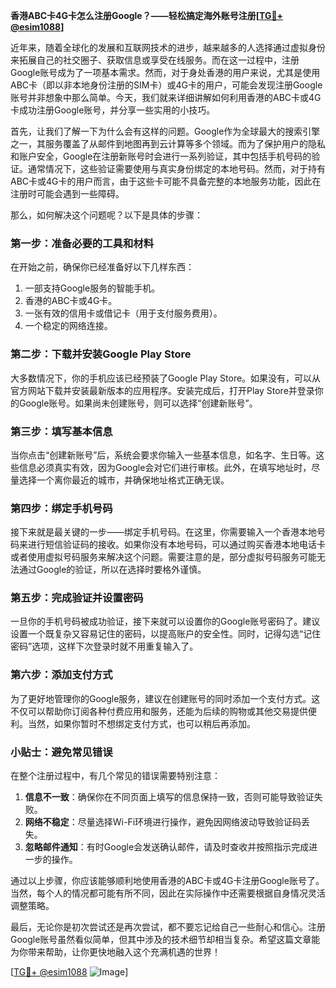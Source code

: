 **香港ABC卡4G卡怎么注册Google？——轻松搞定海外账号注册[[TG💪+ @esim1088](https://t.me/s/esim1088)]**

近年来，随着全球化的发展和互联网技术的进步，越来越多的人选择通过虚拟身份来拓展自己的社交圈子、获取信息或享受在线服务。而在这一过程中，注册Google账号成为了一项基本需求。然而，对于身处香港的用户来说，尤其是使用ABC卡（即以非本地身份注册的SIM卡）或4G卡的用户，可能会发现注册Google账号并非想象中那么简单。今天，我们就来详细讲解如何利用香港的ABC卡或4G卡成功注册Google账号，并分享一些实用的小技巧。

首先，让我们了解一下为什么会有这样的问题。Google作为全球最大的搜索引擎之一，其服务覆盖了从邮件到地图再到云计算等多个领域。而为了保护用户的隐私和账户安全，Google在注册新账号时会进行一系列验证，其中包括手机号码的验证。通常情况下，这些验证需要使用与真实身份绑定的本地号码。然而，对于持有ABC卡或4G卡的用户而言，由于这些卡可能不具备完整的本地服务功能，因此在注册时可能会遇到一些障碍。

那么，如何解决这个问题呢？以下是具体的步骤：

### 第一步：准备必要的工具和材料

在开始之前，确保你已经准备好以下几样东西：
1. 一部支持Google服务的智能手机。
2. 香港的ABC卡或4G卡。
3. 一张有效的信用卡或借记卡（用于支付服务费用）。
4. 一个稳定的网络连接。

### 第二步：下载并安装Google Play Store

大多数情况下，你的手机应该已经预装了Google Play Store。如果没有，可以从官方网站下载并安装最新版本的应用程序。安装完成后，打开Play Store并登录你的Google账号。如果尚未创建账号，则可以选择“创建新账号”。

### 第三步：填写基本信息

当你点击“创建新账号”后，系统会要求你输入一些基本信息，如名字、生日等。这些信息必须真实有效，因为Google会对它们进行审核。此外，在填写地址时，尽量选择一个离你最近的城市，并确保地址格式正确无误。

### 第四步：绑定手机号码

接下来就是最关键的一步——绑定手机号码。在这里，你需要输入一个香港本地号码来进行短信验证码的接收。如果你没有本地号码，可以通过购买香港本地电话卡或者使用虚拟号码服务来解决这个问题。需要注意的是，部分虚拟号码服务可能无法通过Google的验证，所以在选择时要格外谨慎。

### 第五步：完成验证并设置密码

一旦你的手机号码被成功验证，接下来就可以设置你的Google账号密码了。建议设置一个既复杂又容易记住的密码，以提高账户的安全性。同时，记得勾选“记住密码”选项，这样下次登录时就不用重复输入了。

### 第六步：添加支付方式

为了更好地管理你的Google服务，建议在创建账号的同时添加一个支付方式。这不仅可以帮助你订阅各种付费应用和服务，还能为后续的购物或其他交易提供便利。当然，如果你暂时不想绑定支付方式，也可以稍后再添加。

### 小贴士：避免常见错误

在整个注册过程中，有几个常见的错误需要特别注意：
1. **信息不一致**：确保你在不同页面上填写的信息保持一致，否则可能导致验证失败。
2. **网络不稳定**：尽量选择Wi-Fi环境进行操作，避免因网络波动导致验证码丢失。
3. **忽略邮件通知**：有时Google会发送确认邮件，请及时查收并按照指示完成进一步的操作。

通过以上步骤，你应该能够顺利地使用香港的ABC卡或4G卡注册Google账号了。当然，每个人的情况都可能有所不同，因此在实际操作中还需要根据自身情况灵活调整策略。

最后，无论你是初次尝试还是再次尝试，都不要忘记给自己一些耐心和信心。注册Google账号虽然看似简单，但其中涉及的技术细节却相当复杂。希望这篇文章能为你带来帮助，让你更快地融入这个充满机遇的世界！

[[TG💪+ @esim1088](https://t.me/s/esim1088) ![Image](https://i.postimg.cc/4NQfJmqS/Snipaste-2025-05-13-00-14-12.png)]